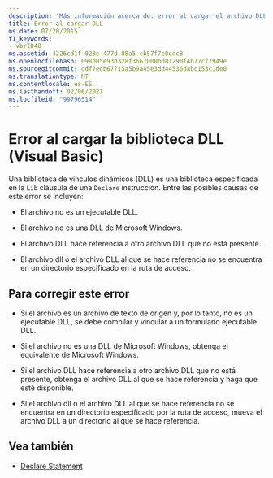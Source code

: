 ```yaml
---
description: 'Más información acerca de: error al cargar el archivo DLL (Visual Basic)'
title: Error al cargar DLL
ms.date: 07/20/2015
f1_keywords:
- vbrID48
ms.assetid: 4226cd1f-028c-477d-88a5-cb57f7e0cdc8
ms.openlocfilehash: 098d05e93d328f3667000bd81290f4b77cf7949e
ms.sourcegitcommit: ddf7edb67715a5b9a45e3dd44536dabc153c1de0
ms.translationtype: MT
ms.contentlocale: es-ES
ms.lasthandoff: 02/06/2021
ms.locfileid: "99796514"
---
```

# <a name="error-in-loading-dll-visual-basic"></a>Error al cargar la biblioteca DLL (Visual Basic)

Una biblioteca de vínculos dinámicos (DLL) es una biblioteca especificada en la `Lib` cláusula de una `Declare` instrucción. Entre las posibles causas de este error se incluyen:  
  
- El archivo no es un ejecutable DLL.  
  
- El archivo no es una DLL de Microsoft Windows.  
  
- El archivo DLL hace referencia a otro archivo DLL que no está presente.  
  
- El archivo dll o el archivo DLL al que se hace referencia no se encuentra en un directorio especificado en la ruta de acceso.  
  
## <a name="to-correct-this-error"></a>Para corregir este error  
  
- Si el archivo es un archivo de texto de origen y, por lo tanto, no es un ejecutable DLL, se debe compilar y vincular a un formulario ejecutable DLL.  
  
- Si el archivo no es una DLL de Microsoft Windows, obtenga el equivalente de Microsoft Windows.  
  
- Si el archivo DLL hace referencia a otro archivo DLL que no está presente, obtenga el archivo DLL al que se hace referencia y haga que esté disponible.  
  
- Si el archivo dll o el archivo DLL al que se hace referencia no se encuentra en un directorio especificado por la ruta de acceso, mueva el archivo DLL a un directorio al que se hace referencia.  
  
## <a name="see-also"></a>Vea también

- [Declare Statement](../statements/declare-statement.md)
